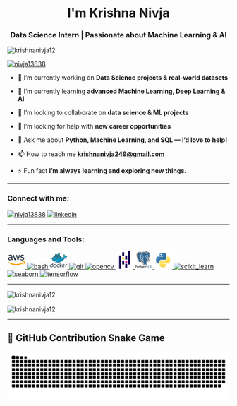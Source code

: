 <h1 align="center">I'm Krishna Nivja</h1>
<h3 align="center">Data Science Intern | Passionate about Machine Learning & AI</h3>

<p align="left"> 
  <img src="https://komarev.com/ghpvc/?username=krishnanivja12&label=Profile%20views&color=0e75b6&style=flat" alt="krishnanivja12" />
</p>

<p align="left">
  <a href="https://twitter.com/nivja13838" target="blank">
    <img src="https://img.shields.io/twitter/follow/nivja13838?logo=twitter&style=for-the-badge" alt="nivja13838" />
  </a>
</p>

- 🔭 I’m currently working on **Data Science projects & real-world datasets**

- 🌱 I’m currently learning **advanced Machine Learning, Deep Learning & AI**

- 👯 I’m looking to collaborate on **data science & ML projects**

- 🤝 I’m looking for help with **new career opportunities**

- 💬 Ask me about **Python, Machine Learning, and SQL — I’d love to help!**

- 📫 How to reach me **krishnanivja249@gmail.com**

- ⚡ Fun fact **I’m always learning and exploring new things.**

---

<h3 align="left">Connect with me:</h3>
<p align="left">
  <a href="https://twitter.com/nivja13838" target="blank">
    <img align="center" src="https://raw.githubusercontent.com/rahuldkjain/github-profile-readme-generator/master/src/images/icons/Social/twitter.svg" alt="nivja13838" height="30" width="40" />
  </a>
  <a href="https://www.linkedin.com/in/me/" target="blank">
    <img align="center" src="https://raw.githubusercontent.com/rahuldkjain/github-profile-readme-generator/master/src/images/icons/Social/linked-in-alt.svg" alt="linkedin" height="30" width="40" />
  </a>
</p>

---

<h3 align="left">Languages and Tools:</h3>
<p align="left">
  <a href="https://aws.amazon.com" target="_blank" rel="noreferrer">
    <img src="https://raw.githubusercontent.com/devicons/devicon/master/icons/amazonwebservices/amazonwebservices-original-wordmark.svg" alt="aws" width="40" height="40"/>
  </a>
  <a href="https://www.gnu.org/software/bash/" target="_blank" rel="noreferrer">
    <img src="https://www.vectorlogo.zone/logos/gnu_bash/gnu_bash-icon.svg" alt="bash" width="40" height="40"/>
  </a>
  <a href="https://www.docker.com/" target="_blank" rel="noreferrer">
    <img src="https://raw.githubusercontent.com/devicons/devicon/master/icons/docker/docker-original-wordmark.svg" alt="docker" width="40" height="40"/>
  </a>
  <a href="https://git-scm.com/" target="_blank" rel="noreferrer">
    <img src="https://www.vectorlogo.zone/logos/git-scm/git-scm-icon.svg" alt="git" width="40" height="40"/>
  </a>
  <a href="https://opencv.org/" target="_blank" rel="noreferrer">
    <img src="https://www.vectorlogo.zone/logos/opencv/opencv-icon.svg" alt="opencv" width="40" height="40"/>
  </a>
  <a href="https://pandas.pydata.org/" target="_blank" rel="noreferrer">
    <img src="https://raw.githubusercontent.com/devicons/devicon/master/icons/pandas/pandas-original.svg" alt="pandas" width="40" height="40"/>
  </a>
  <a href="https://www.postgresql.org" target="_blank" rel="noreferrer">
    <img src="https://raw.githubusercontent.com/devicons/devicon/master/icons/postgresql/postgresql-original-wordmark.svg" alt="postgresql" width="40" height="40"/>
  </a>
  <a href="https://www.python.org" target="_blank" rel="noreferrer">
    <img src="https://raw.githubusercontent.com/devicons/devicon/master/icons/python/python-original.svg" alt="python" width="40" height="40"/>
  </a>
  <a href="https://scikit-learn.org/" target="_blank" rel="noreferrer">
    <img src="https://upload.wikimedia.org/wikipedia/commons/0/05/Scikit_learn_logo_small.svg" alt="scikit_learn" width="40" height="40"/>
  </a>
  <a href="https://seaborn.pydata.org/" target="_blank" rel="noreferrer">
    <img src="https://seaborn.pydata.org/_images/logo-mark-lightbg.svg" alt="seaborn" width="40" height="40"/>
  </a>
  <a href="https://www.tensorflow.org" target="_blank" rel="noreferrer">
    <img src="https://www.vectorlogo.zone/logos/tensorflow/tensorflow-icon.svg" alt="tensorflow" width="40" height="40"/>
  </a>
</p>

---

<p><img align="center" src="https://github-readme-stats.vercel.app/api/top-langs?username=krishnanivja12&show_icons=true&locale=en&layout=compact" alt="krishnanivja12" /></p>

<p><img align="center" src="https://github-readme-streak-stats.herokuapp.com/?user=krishnanivja12&" alt="krishnanivja12" /></p>

---

## 🐍 GitHub Contribution Snake Game

<p align="center">
  <img alt="Snake animation" src="https://github.com/Krishnanivja12/Krishnanivja12/raw/output/snake.svg" />
</p>
